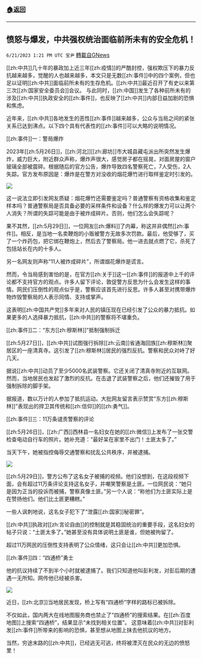 ###  [:house:返回](README.md)
---


## 愤怒与爆发，中共强权统治面临前所未有的安全危机！
`6/21/2023 1:21 PM UTC 宝尹` [轉載自GNews](https://gnews.org/articles/1400995)

[[zh:中共]]几十年的暴政加上近三年[[zh:疫情]]的严酷封控，强权欺压下的暴力反抗越来越多，觉醒的人也越来越多，本文只是无数[[zh:事件]]中的四个案例，但也足以证明[[zh:中共]]面临前所未有的生存危机。[[zh:中共]]最近召开了有史以来第三次[[zh:国家安全委员会]]会议。 与此同时，[[zh:中国]]发生了各种前所未有的涉及[[zh:中共]]执政安全的[[zh:事件]]，也反映了[[zh:中共]]内部日益加剧的恐惧和焦虑。

近年来，[[zh:中共]]各地发生的恶性[[zh:事件]]越来越多，公众与当局之间的紧张关系已达到沸点。以下四个具有代表性的[[zh:事件]]可以大略的说明情况。

[[zh:事件]]一：警局爆炸

2023年[[zh:5月26日]]，[[zh:河北]][[zh:廊坊]]市大城县藏屯派出所突然发生爆炸，威力巨大，附近群众声称，爆炸声很大，感觉房子都在摇晃，对面房屋的窗户玻璃全部被震碎。根据随后的官方公告，爆炸导致四名警察死亡，7人受伤，2人失踪。官方发布原因是：爆炸是在警方对没收的烟花爆竹进行取样鉴定时引发的。

![](https://i.imgur.com/HSSgX4Q.jpg)

这一说法立即引发网友质疑：烟花爆竹还需要鉴定吗？普通警察有资格收集和鉴定样本吗？普通警察局是否具备必要的采样条件和设备？什么样的爆发力可以让两个人消失？所谓的失踪可能是由于被炸成碎片。否则，他们怎么会失踪呢？

果不其然，[[zh:5月29日]]，一位网友[[zh:爆料]]了内幕，称这并非偶然[[zh:事件]]。相反，是当地一名卖鞭炮的小贩被警方无故多次罚款。最后，他受够了，买了一个炸药包，把它绑在鞭炮上，然后去了警察局。他一进去就点燃了它，杀死了包括站长在内的十多人。

另一名网友则声称“11人被炸成碎片”，所谓烟花爆炸是谎言。

然而，令当局感到害怕的是，在官方[[zh:关于]]这一[[zh:事件]]的报道中上千的评论都不支持官方的观点。许多人留下评论，敦促警方反思为什么会发生这样的事情。网民们压倒性的观点似乎是，警察应该首先进行反思。许多人甚至对携带爆炸物炸毁警察局的人表示同情、支持或掌声。

这表明[[zh:中国共产党]]多年来对人民的镇压现在已经引发了公众的暴力抵抗。如果更多的人选择暴力抵抗，[[zh:中共]]的警察将不堪重负。

[[zh:事件]]二：“东方[[zh:穆斯林]]”抵制强制拆迁

[[zh:5月27日]]，[[zh:中共]]试图强行拆除[[zh:云南]]省通海回族[[zh:穆斯林]]聚居区的一座清真寺。这引发了[[zh:穆斯林]]居民的强烈反抗。警察和民众对峙了好几天。

据说[[zh:中共]]动员了至少5000名武装警察。它还关闭了清真寺附近的互联网。然而，当地居民也发起了激烈的反抗。在击退了武装警察之后，他们还摧毁了用于强制拆除的脚手架。

据报道，数以万计的人参加了抵抗运动。大批网友留言表示赞赏“东方[[zh:穆斯林]]”表现出的捍卫其传统和[[zh:信仰]]的[[zh:勇气]]。

[[zh:事件]]三：11万条谴责警察的评论

[[zh:5月26日]]，[[zh:广西]]西林县一名妇女在她的[[zh:微信]]上发布了一张交警检查电动自行车的照片。她补充道：“最好呆在家里不出门！土匪太多了。”

当天下午，她被指控侮辱交通警察和扰乱公共秩序，并被逮捕。

![](https://i.imgur.com/GjAUpKY.jpg)

[[zh:5月29日]]，警方公布了这名女子被捕的视频。他们没想到，在这段视频下面，会有超过11万条评论支持这名女子，并嘲笑警察是土匪。一位网民说：“她只是因为正当的投诉而被捕，警察真像土匪。”另一个人说：“称他们为土匪实际上是在赞扬他们。他们比土匪更糟糕。”

一些人讽刺地说，这名女子犯下了“泄露[[zh:国家]]秘密罪”。

[[zh:中共]]执政对[[zh:言论自由]]的控制就是其稳固统治的重要手段，这名妇女的帖子只说：“土匪太多了。”她甚至没有具体说明土匪是谁，但她被拘留了。

超过11万网民的压倒性支持表明了公众情绪，这只会让[[zh:中共]]更加恐惧。

[[zh:事件]]四：“四通桥”勇士

他的抗议持续了不到半个小时就被逮捕了。我们只知道他叫彭利发，对彭后期的遭遇一无所知。网传他已经被杀害。

![](https://i.imgur.com/hZzW8jq.jpg)

近日，[[zh:北京]]当地居民发现，桥上写有“四通桥”字样的路标已被拆除。

不仅如此，国内两大在线地图服务商也禁止了“四通桥”的搜索结果。在[[zh:百度地图]]上搜索“四通桥”，结果显示“未找到相关位置”。 这意味着[[zh:中共]]对彭利发[[zh:事件]]所带来的影响的恐惧，甚至想从地图上抹去他抗议的地方。

当然，穷途末路的[[zh:中共]]，已经逃无可逃，终将被湮灭在民众的无边的愤怒里！

